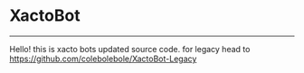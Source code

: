 # XactoBot
---

Hello! this is xacto bots updated source code. for legacy head to https://github.com/colebolebole/XactoBot-Legacy
